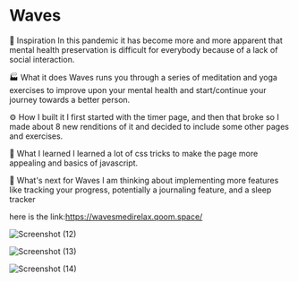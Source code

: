 # Waves
🚀 Inspiration
In this pandemic it has become more and more apparent that mental health preservation is difficult for everybody because of a lack of social interaction.

🏭 What it does
Waves runs you through a series of meditation and yoga exercises to improve upon your mental health and start/continue your journey towards a better person.

⚙️ How I built it
I first started with the timer page, and then that broke so I made about 8 new renditions of it and decided to include some other pages and exercises.

🧠 What I learned
I learned a lot of css tricks to make the page more appealing and basics of javascript.

🔮 What's next for Waves
 I am thinking about implementing more features like tracking your progress, potentially a journaling feature, and a sleep tracker
 
 here is the link:https://wavesmedirelax.qoom.space/
 
 ![Screenshot (12)](https://user-images.githubusercontent.com/82323997/123538827-3e74d180-d754-11eb-862d-7690e84e451c.png)

 
 ![Screenshot (13)](https://user-images.githubusercontent.com/82323997/123538711-d2926900-d753-11eb-894f-2d2f2e21a3da.png)

 
 
 
![Screenshot (14)](https://user-images.githubusercontent.com/82323997/123538778-02417100-d754-11eb-8334-47462d86a102.png)
